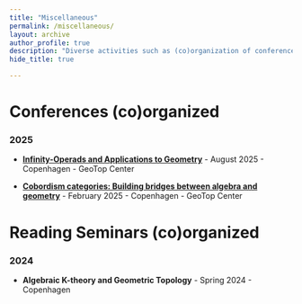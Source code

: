 ```yaml
---
title: "Miscellaneous"
permalink: /miscellaneous/
layout: archive
author_profile: true
description: "Diverse activities such as (co)organization of conferences, reading seminars...etc."  # <-- Add this line
hide_title: true

---
```


# Conferences (co)organized

### 2025
- [**Infinity-Operads and Applications to Geometry**](https://www.math.ku.dk/english/calendar/events/infinity-operads-and-manifolds/) - August 2025 - Copenhagen - GeoTop Center

- [**Cobordism categories: Building bridges between algebra and geometry**](https://www.math.ku.dk/english/calendar/events/cobordism-categories_copy/) - February 2025 - Copenhagen - GeoTop Center

# Reading Seminars (co)organized

### 2024
- **Algebraic K-theory and Geometric Topology** - Spring 2024 - Copenhagen

